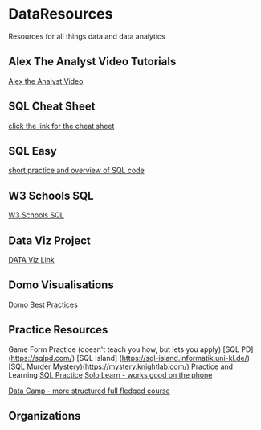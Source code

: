 # DataResources
Resources for all things data and data analytics
## Alex The Analyst Video Tutorials
[Alex the Analyst Video](https://www.youtube.com/watch?v=PSNXoAs2FtQ&t=22498s)
## SQL Cheat Sheet
[click the link for the cheat sheet](https://www.thedataschool.com.au/kieran-adair/sql-the-only-sql-cheat-sheet-you-will-ever-need/)
## SQL Easy
[short practice and overview of SQL code](https://www.sql-easy.com)
## W3 Schools SQL
[W3 Schools SQL](https://www.w3schools.com/sql)
## Data Viz Project
[DATA Viz Link](https://datavizproject.com/)
## Domo Visualisations
[Domo Best Practices](https://domo-support.domo.com/s/article/360042935294?language=en_US)

## Practice Resources
Game Form Practice (doesn't teach you how, but lets you apply) 
[SQL PD] (https://sqlpd.com/)
[SQL Island] (https://sql-island.informatik.uni-kl.de/)
[SQL Murder Mystery)(https://mystery.knightlab.com/)
Practice and Learning
[SQL Practice](https://www.sql-practice.com/)
[Solo Learn - works good on the phone](https://www.sololearn.com/en/)


[Data Camp - more structured full fledged course](https://www.datacamp.com/)
## Organizations 
